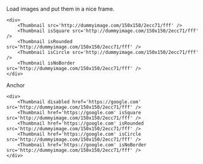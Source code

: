 Load images and put them in a nice frame.

    <div>
        <Thumbnail src='http://dummyimage.com/150x150/2ecc71/fff' />
        <Thumbnail isSquare src='http://dummyimage.com/150x150/2ecc71/fff' />
        <Thumbnail isRounded src='http://dummyimage.com/150x150/2ecc71/fff' />
        <Thumbnail isCircle src='http://dummyimage.com/150x150/2ecc71/fff' />
        <Thumbnail isNoBorder src='http://dummyimage.com/150x150/2ecc71/fff' />
    </div>

Anchor

    <div>
        <Thumbnail disabled href='https://google.com' src='http://dummyimage.com/150x150/2ecc71/fff' />
        <Thumbnail href='https://google.com' isSquare src='http://dummyimage.com/150x150/2ecc71/fff' />
        <Thumbnail href='https://google.com' isRounded src='http://dummyimage.com/150x150/2ecc71/fff' />
        <Thumbnail href='https://google.com' isCircle src='http://dummyimage.com/150x150/2ecc71/fff' />
        <Thumbnail href='https://google.com' isNoBorder src='http://dummyimage.com/150x150/2ecc71/fff' />
    </div>
